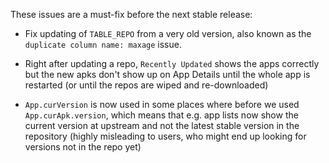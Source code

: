These issues are a must-fix before the next stable release:

* Fix updating of `TABLE_REPO` from a very old version, also known as the
  `duplicate column name: maxage` issue.

* Right after updating a repo, `Recently Updated` shows the apps correctly but
  the new apks don't show up on App Details until the whole app is restarted
  (or until the repos are wiped and re-downloaded)

* `App.curVersion` is now used in some places where before we used
  `App.curApk.version`, which means that e.g. app lists now show the current
  version at upstream and not the latest stable version in the repository
  (highly misleading to users, who might end up looking for versions not in
  the repo yet)
